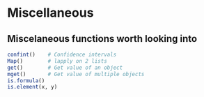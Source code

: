 
Miscellaneous
=============

Miscelaneous functions worth looking into
-----------------------------------------

``` r
confint()    # Confidence intervals
Map()        # lapply on 2 lists
get()        # Get value of an object
mget()       # Get value of multiple objects
is.formula()
is.element(x, y)
```
